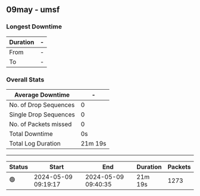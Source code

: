 
## 09may - umsf

### Longest Downtime

| Duration | - |
| ---- | ---- |
| From | - |
| To | - |

### Overall Stats

| Average Downtime | - |
| ---- | ---- |
| No. of Drop Sequences | 0 |
| Single Drop Sequences | 0 |
| No. of Packets missed | 0 |
| Total Downtime | 0s |
| Total Log Duration | 21m 19s |


---------

Status | Start | End | Duration | Packets
---- | ---- | ---- | ---- | ----
🟢 | 2024-05-09 09:19:17 | 2024-05-09 09:40:35 | 21m 19s | 1273